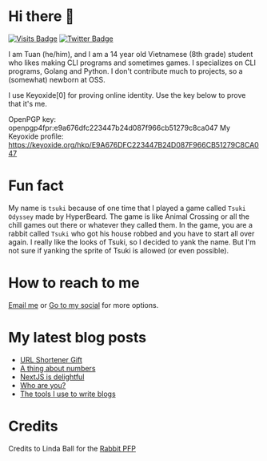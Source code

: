 # Hi there 👋

<!--
**HoangTuan110/HoangTuan110** is a ✨ _special_ ✨ repository because its `README.md` (this file) appears on your GitHub profile.

Here are some ideas to get you started:

- 🔭 I’m currently working on ...
- 🌱 I’m currently learning ...
- 👯 I’m looking to collaborate on ...
- 🤔 I’m looking for help with ...
- 💬 Ask me about ...
- 📫 How to reach me: ...
- 😄 Pronouns: ...
- ⚡ Fun fact: ...
-->

[![Visits Badge](https://badges.pufler.dev/visits/HoangTuan110/HoangTuan110)](https://tsk.bearblog.dev)
[![Twitter Badge](https://img.shields.io/badge/Twitter-Profile-informational?style=flat&logo=twitter&logoColor=white&color=1CA2F1)](https://twitter.com/DangHoangTuan20)

I am Tuan (he/him), and I am a 14 year old Vietnamese (8th grade) student who likes making CLI programs and sometimes games.
I specializes on CLI programs, Golang and Python.
I don't contribute much to projects, so a (somewhat) newborn at OSS.

I use Keyoxide[0] for proving online identity. Use the key below to prove that it's me.

OpenPGP key: openpgp4fpr:e9a676dfc223447b24d087f966cb51279c8ca047
My Keyoxide profile: https://keyoxide.org/hkp/E9A676DFC223447B24D087F966CB51279C8CA047

# Fun fact
My name is `tsuki` because of one time that I played a game called `Tsuki Odyssey` made by HyperBeard. The game is like Animal Crossing or all the chill games out there or whatever they called them. In the game, you are a rabbit called `Tsuki` who got his house robbed and you have to start all over again. I really like the looks of Tsuki, so I decided to yank the name. But I'm not sure if yanking the sprite of Tsuki is allowed (or even possible).

# How to reach to me

[Email me](mailto:danghoangtuan526@protonmail.com) or [Go to my social](https://tsk.bearblog.dev/social-media/) for more options.

# My latest blog posts
<!-- BLOG-POST-LIST:START -->
- [URL Shortener Gift](http://tsk.bearblog.dev/url-shortener-gift/)
- [A thing about numbers](http://tsk.bearblog.dev/a-thing-about-numbers/)
- [NextJS is delightful](http://tsk.bearblog.dev/nextjs-is-delightful/)
- [Who are you?](http://tsk.bearblog.dev/who-are-you/)
- [The tools I use to write blogs](http://tsk.bearblog.dev/the-tools-i-use-to-write-blogs/)
<!-- BLOG-POST-LIST:END -->

# Credits

Credits to Linda Ball for the [Rabbit PFP](https://www.asciiart.eu/animals/rabbits)
